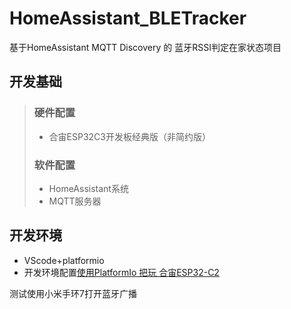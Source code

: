 # HomeAssistant_BLETracker<br>
基于HomeAssistant MQTT Discovery 的 蓝牙RSSI判定在家状态项目

## 开发基础
> ### 硬件配置
> * 合宙ESP32C3开发板经典版（非简约版）
> ### 软件配置
> * HomeAssistant系统
> * MQTT服务器

## 开发环境<br>
* VScode+platformio<br>
* 开发环境配置[使用PlatformIo 把玩 合宙ESP32-C2](https://www.bilibili.com/read/cv16215201)


测试使用小米手环7打开蓝牙广播
